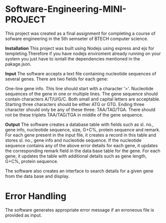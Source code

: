 # Software-Engineering-MINI-PROJECT
This project was created as a final assignment for completing a course of sofware engineering in the 5th semseter of BTECH computer science.

**Installation**
This project was built using Nodejs using express and ejs for templeting.Therefore if you have nodejs enviroment already running on your system you just have to isntall the dependencies mentioned in the pakage.json.

**Input**
The software accepts a text file containing nucleotide sequences of several genes. There are two fields for each gene:

One-line gene info. This line should start with a character '>'.
Nucleotide sequences of the gene in one or multiple lines.
The gene sequence should contain characters A/T/U/G/C. Both small and capital letters are acceptable. Starting three characters should be either ATG or GTG. Ending three character should only be any of these three: TAA/TAG/TGA. There should not be these triplets TAA/TAG/TGA in middle of the gene sequence.

**Output**
The software creates a database table with fields such as sl. no., gene info, nucleotide sequence, size, G+C%, protein sequence and remark. For each gene present in the input file, it creates a record in this table and stores sl. no., gene info and nucleotide sequence. If the nucleotide sequence contains any of the above error details for each gene, it updates the corresponding remark field in the data base table for the gene. For each gene, it updates the table with additional details such as gene length, G+C%, protein sequence.

The software also creates an interface to search details for a given gene from the data base and display.

# Error Handling
The software generates appropriate error message if an erroneous file is provided as input.
